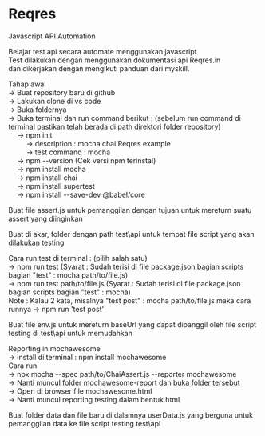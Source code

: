 # Reqres 

Javascript API Automation <br>

Belajar test api secara automate menggunakan javascript <br>
Test dilakukan dengan menggunakan dokumentasi api Reqres.in <br>
dan dikerjakan dengan mengikuti panduan dari myskill. <br>

Tahap awal <br>
-> Buat repository baru di github <br>
-> Lakukan clone di vs code <br>
-> Buka foldernya <br>
-> Buka terminal dan run command berikut : (sebelum run command di terminal pastikan telah berada di path direktori folder repository) <br>
  &emsp; -> npm init <br>
    &emsp; &emsp; -> description : mocha chai Reqres example <br>
    &emsp; &emsp; -> test command : mocha <br>
  &emsp; -> npm --version (Cek versi npm terinstal) <br>
  &emsp; -> npm install mocha <br>
  &emsp; -> npm install chai <br>
  &emsp; -> npm install supertest <br>
  &emsp; -> npm install --save-dev @babel/core <br>

Buat file assert.js untuk pemanggilan dengan tujuan untuk mereturn suatu assert yang diinginkan <br>

Buat di akar, folder dengan path test\api untuk tempat file script yang akan dilakukan testing <br>

Cara run test di terminal : (pilih salah satu) <br>
-> npm run test (Syarat : Sudah terisi di file package.json bagian scripts bagian "test" : mocha path/to/file.js) <br>
-> npm run test path/to/file.js (Syarat : Sudah terisi di file package.json bagian scripts bagian "test" : mocha) <br>
Note : Kalau 2 kata, misalnya "test post" : mocha path/to/file.js maka cara runnya -> npm run 'test post' <br>

Buat file env.js untuk mereturn baseUrl yang dapat dipanggil oleh file script testing di test\api untuk memudahkan <br>

Reporting in mochawesome <br>
-> install di terminal : npm install mochawesome <br>
Cara run <br>
-> npx mocha --spec path/to/ChaiAssert.js --reporter mochawesome <br>
-> Nanti muncul folder mochawesome-report dan buka folder tersebut <br>
-> Open di browser file mochawesome.html <br>
-> Nanti muncul reporting testing dalam bentuk html <br>

Buat folder data dan file baru di dalamnya userData.js yang berguna untuk pemanggilan data ke file script testing test\api
